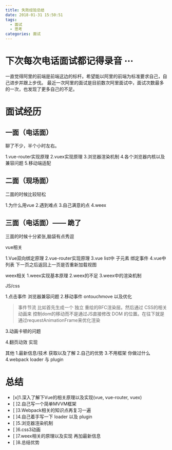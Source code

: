 ```yaml
---
title: 失败经验总结
date: 2018-01-31 15:50:51
tags:
  - 面试
  - 思考
categories: 面试
---
```


# 下次每次电话面试都记得录音 ···

一直觉得阿里的前端是前端这边的标杆。希望能以阿里的前端为标准要求自己，自己进步并跟上步伐。
最近一次阿里的面试是目前数次阿里面试中，面试次数最多的一次，也发现了更多自己的不足。

# 面试经历

## 一面（电话面）

聊了不少，半个小时左右。

1.vue-router实现原理
2.vuex实现原理
3.浏览器渲染机制
4.各个浏览器内核以及兼容问题
5.移动端适配


## 二面（现场面）

二面的时候比较轻松

1.为什么用vue
2.遇到难点
3.自己满意的点
4.weex

## 三面（电话面）—— 跪了

三面的时候十分紧张,脑袋有点秀逗

vue相关

1.Vue双向绑定原理
2.vue-router实现原理
3.vue list中 子元素 绑定事件
4.vue中列表 下一页之后返回上一页是否重新加载视图

weex相关
1.weex实现基本原理
2.weex的不足
3.weex中的渲染机制

JS/css

1.点击事件 浏览器兼容问题
2.移动事件 ontouchmove 以及优化 
> 事件节流 
比如首先生成一个 独立 重绘的BFC渲染层。然后通过 CSS的相关动画来 控制dom的移动而不是通过JS直接修改 DOM 的位置。在往下就是 通过requestAnimationFrame来优化渲染


3.动画卡顿的问题

4.翻页动效 实现


其他
1.最新信息/技术 获取以及了解
2.自己的优势
3.不用框架 你做过什么
4.webpack  loader 与 plugin



# 总结

- [x]1.深入了解下Vue的相关原理以及实现(vue, vue-router, vuex)
- [ ]2.自己写一个简单MVVM框架
- [ ]3.Webpack相关的知识点再复习一遍
- [ ]4.自己着手写一下 loader 以及 plugin
- [ ]5.浏览器渲染机制
- [ ]6.css3动画
- [ ]7.weex相关的原理以及实现 再加最新信息
- [ ]8.总结优势
